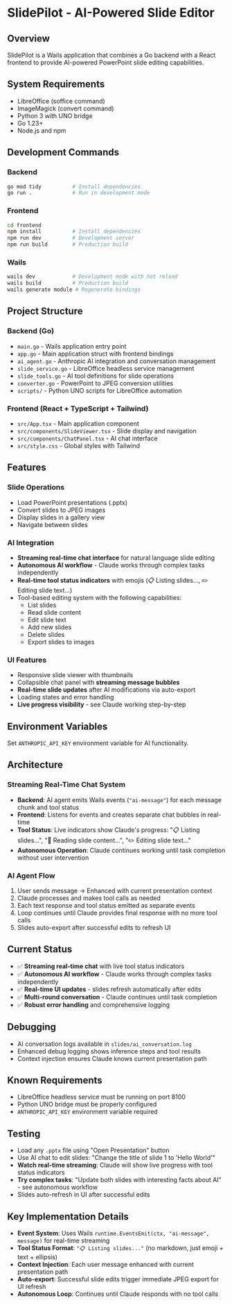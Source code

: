 # SlidePilot - AI-Powered Slide Editor

## Overview
SlidePilot is a Wails application that combines a Go backend with a React frontend to provide AI-powered PowerPoint slide editing capabilities.

## System Requirements
- LibreOffice (soffice command)
- ImageMagick (convert command)
- Python 3 with UNO bridge
- Go 1.23+
- Node.js and npm

## Development Commands

### Backend
```bash
go mod tidy          # Install dependencies
go run .             # Run in development mode
```

### Frontend
```bash
cd frontend
npm install          # Install dependencies
npm run dev          # Development server
npm run build        # Production build
```

### Wails
```bash
wails dev            # Development mode with hot reload
wails build          # Production build
wails generate module # Regenerate bindings
```

## Project Structure

### Backend (Go)
- `main.go` - Wails application entry point
- `app.go` - Main application struct with frontend bindings
- `ai_agent.go` - Anthropic AI integration and conversation management
- `slide_service.go` - LibreOffice headless service management
- `slide_tools.go` - AI tool definitions for slide operations
- `converter.go` - PowerPoint to JPEG conversion utilities
- `scripts/` - Python UNO scripts for LibreOffice automation

### Frontend (React + TypeScript + Tailwind)
- `src/App.tsx` - Main application component
- `src/components/SlideViewer.tsx` - Slide display and navigation
- `src/components/ChatPanel.tsx` - AI chat interface
- `src/style.css` - Global styles with Tailwind

## Features

### Slide Operations
- Load PowerPoint presentations (.pptx)
- Convert slides to JPEG images
- Display slides in a gallery view
- Navigate between slides

### AI Integration
- **Streaming real-time chat interface** for natural language slide editing
- **Autonomous AI workflow** - Claude works through complex tasks independently
- **Real-time tool status indicators** with emojis (📋 Listing slides..., ✏️ Editing slide text...)
- Tool-based editing system with the following capabilities:
  - List slides
  - Read slide content
  - Edit slide text
  - Add new slides
  - Delete slides
  - Export slides to images

### UI Features
- Responsive slide viewer with thumbnails
- Collapsible chat panel with **streaming message bubbles**
- **Real-time slide updates** after AI modifications via auto-export
- Loading states and error handling
- **Live progress visibility** - see Claude working step-by-step

## Environment Variables
Set `ANTHROPIC_API_KEY` environment variable for AI functionality.

## Architecture

### Streaming Real-Time Chat System
- **Backend**: AI agent emits Wails events (`"ai-message"`) for each message chunk and tool status
- **Frontend**: Listens for events and creates separate chat bubbles in real-time
- **Tool Status**: Live indicators show Claude's progress: "📋 Listing slides...", "👀 Reading slide content...", "✏️ Editing slide text..."
- **Autonomous Operation**: Claude continues working until task completion without user intervention

### AI Agent Flow
1. User sends message → Enhanced with current presentation context
2. Claude processes and makes tool calls as needed
3. Each text response and tool status emitted as separate events
4. Loop continues until Claude provides final response with no more tool calls
5. Slides auto-export after successful edits to refresh UI

## Current Status
- ✅ **Streaming real-time chat** with live tool status indicators
- ✅ **Autonomous AI workflow** - Claude works through complex tasks independently  
- ✅ **Real-time UI updates** - slides refresh automatically after edits
- ✅ **Multi-round conversation** - Claude continues until task completion
- ✅ **Robust error handling** and comprehensive logging

## Debugging
- AI conversation logs available in `slides/ai_conversation.log`
- Enhanced debug logging shows inference steps and tool results
- Context injection ensures Claude knows current presentation path

## Known Requirements
- LibreOffice headless service must be running on port 8100
- Python UNO bridge must be properly configured
- `ANTHROPIC_API_KEY` environment variable required

## Testing
- Load any `.pptx` file using "Open Presentation" button
- Use AI chat to edit slides: "Change the title of slide 1 to 'Hello World'"
- **Watch real-time streaming**: Claude will show live progress with tool status indicators
- **Try complex tasks**: "Update both slides with interesting facts about AI" - see autonomous workflow
- Slides auto-refresh in UI after successful edits

## Key Implementation Details
- **Event System**: Uses Wails `runtime.EventsEmit(ctx, "ai-message", message)` for real-time streaming
- **Tool Status Format**: `"📋 Listing slides..."` (no markdown, just emoji + text + ellipsis)
- **Context Injection**: Each user message enhanced with current presentation path
- **Auto-export**: Successful slide edits trigger immediate JPEG export for UI refresh
- **Autonomous Loop**: Continues until Claude responds with no tool calls
